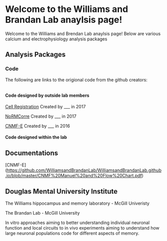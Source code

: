 




# Welcome to the Williams and Brandan Lab anaylsis page!
Welcome to the Williams and Brendan Lab anaylsis page!
Below are various calcium and electrophysiology analysis packages 

## Analysis Packages 

### Code
The following are links to the origional code from the github creators: 

```markdown

```
#### Code designed by outside lab members 
[Cell Registration](https://github.com/zivlab/CellReg) Created by ___ in 2017 

[NoRMCorre](https://github.com/flatironinstitute/NoRMCorre) Created by ___ in 2017

[CNMF-E](https://github.com/zhoupc/CNMF_E) Created by ___ in 2016


#### Code designed within the lab

## Documentations
[CNMF-E] (https://github.com/WilliamsandBrandanLab/WilliamsandBrandanLab.github.io/blob/master/CNMF%20Manuel%20and%20Flow%20Chart.pdf) 



## Douglas Mental University Institute  
The Williams hippocampus and memory laboratory - McGill Univeristy 

The Brandan Lab - McGill University 

In vitro approaches aiming to better understanding individual neuronal function
and local circuits to in vivo experiments aiming to understand how large neuronal 
populations code for different aspects of memory.
